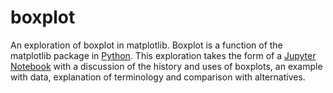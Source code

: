 # boxplot
An exploration of boxplot in matplotlib.
Boxplot is a function of the matplotlib package in [Python](https://www.python.org/). This exploration takes the form of a [Jupyter Notebook](https://jupyter.org/) with a discussion of the history and uses of boxplots, an example with data, explanation of terminology and comparison with alternatives.
